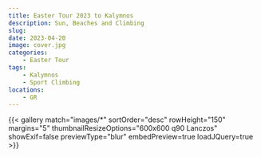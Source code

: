 ```yaml
---
title: Easter Tour 2023 to Kalymnos
description: Sun, Beaches and Climbing
slug: 
date: 2023-04-20
image: cover.jpg
categories:
    - Easter Tour
tags:
    - Kalymnos
    - Sport Climbing
locations:
    - GR
---
```


{{< gallery match="images/*" sortOrder="desc" rowHeight="150" margins="5" thumbnailResizeOptions="600x600 q90 Lanczos" showExif=false previewType="blur" embedPreview=true loadJQuery=true >}}